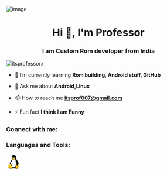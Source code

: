 ![image](https://github.com/itsprofessorX/itsprofessorX/assets/122669733/9f7aace5-e38b-4dcb-9d9d-e8184a1f51c4)

<h1 align="center">Hi 👋, I'm Professor</h1>
<h3 align="center">I am Custom Rom developer from India</h3>

<p align="left"> <img src="https://komarev.com/ghpvc/?username=itsprofessorx&label=Profile%20views&color=0e75b6&style=flat" alt="itsprofessorx" /> </p>

- 🌱 I’m currently learning **Rom building, Android stuff, GitHub**

- 💬 Ask me about **Android,Linux**

- 📫 How to reach me **itsprof007@gmail.com**

- ⚡ Fun fact **I think I am Funny**

<h3 align="left">Connect with me:</h3>
<p align="left">
</p>

<h3 align="left">Languages and Tools:</h3>
<p align="left"> <a href="https://www.linux.org/" target="_blank" rel="noreferrer"> <img src="https://raw.githubusercontent.com/devicons/devicon/master/icons/linux/linux-original.svg" alt="linux" width="40" height="40"/> </a> </p>
